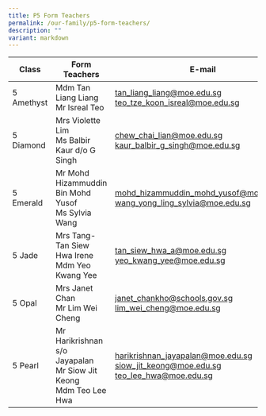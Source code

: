 ```yaml
---
title: P5 Form Teachers
permalink: /our-family/p5-form-teachers/
description: ""
variant: markdown
---
```

| Class | Form Teachers | E-mail |
| -------- | -------- | -------- |
| 5 Amethyst | Mdm Tan Liang Liang<br>Mr Isreal Teo | tan_liang_liang@moe.edu.sg<br>teo_tze_koon_isreal@moe.edu.sg |
| 5 Diamond | Mrs Violette Lim<br>Ms Balbir Kaur d/o G Singh | chew_chai_lian@moe.edu.sg<br>kaur_balbir_g_singh@moe.edu.sg |
| 5 Emerald | Mr Mohd Hizammuddin Bin Mohd Yusof<br>Ms Sylvia Wang | mohd_hizammuddin_mohd_yusof@moe.edu.sg<br>wang_yong_ling_sylvia@moe.edu.sg |
| 5 Jade | Mrs Tang-Tan Siew Hwa Irene<br>Mdm Yeo Kwang Yee | tan_siew_hwa_a@moe.edu.sg<br>yeo_kwang_yee@moe.edu.sg | 
| 5 Opal | Mrs Janet Chan<br>Mr Lim Wei Cheng | janet_chankho@schools.gov.sg<br>lim_wei_cheng@moe.edu.sg |
| 5 Pearl | Mr Harikrishnan s/o Jayapalan<br>Mr Siow Jit Keong<br>Mdm Teo Lee Hwa | harikrishnan_jayapalan@moe.edu.sg<br>siow_jit_keong@moe.edu.sg<br>teo_lee_hwa@moe.edu.sg |
